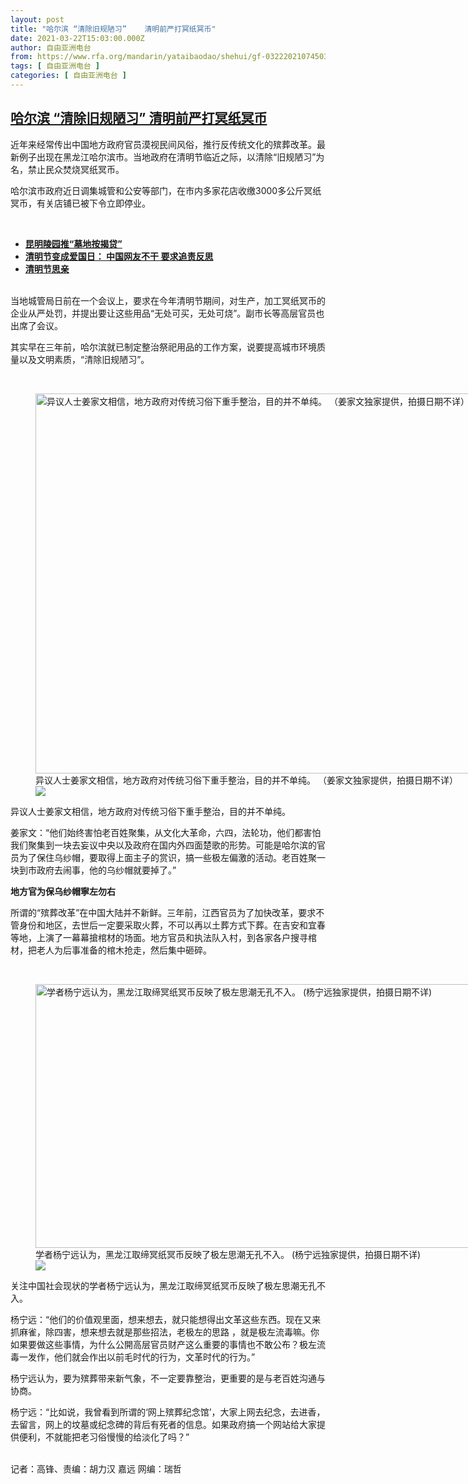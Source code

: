 ```yaml
---
layout: post
title: "哈尔滨 “清除旧规陋习”    清明前严打冥纸冥币"
date: 2021-03-22T15:03:00.000Z
author: 自由亚洲电台
from: https://www.rfa.org/mandarin/yataibaodao/shehui/gf-03222021074503.html
tags: [ 自由亚洲电台 ]
categories: [ 自由亚洲电台 ]
---
```

<!--1616425380000-->
[哈尔滨 “清除旧规陋习”    清明前严打冥纸冥币](https://www.rfa.org/mandarin/yataibaodao/shehui/gf-03222021074503.html)
------

<div>
<p>近年来经常传出中国地方政府官员漠视民间风俗，推行反传统文化的殡葬改革。最新例子出现在黑龙江哈尔滨市。当地政府在清明节临近之际，以清除“旧规陋习”为名，禁止民众焚烧冥纸冥币。</p><p>哈尔滨市政府近日调集城管和公安等部门，在市内多家花店收缴3000多公斤冥纸冥币，有关店铺已被下令立即停业。</p><p><br/></p><ul><li><strong><a href="https://www.rfa.org/mandarin/Xinwen/wul0318c-03182021060830.html">昆明陵园推“墓地按揭贷”</a></strong></li><li><strong><a href="https://www.rfa.org/mandarin/Xinwen/5-04042020120741.html">清明节变成爱国日： 中国网友不干 要求追责反思</a></strong></li><li><a href="https://www.rfa.org/mandarin/pinglun/weijingsheng/wjs-04032020164417.html"><strong>清明节思亲</strong></a></li></ul><p><br/>当地城管局日前在一个会议上，要求在今年清明节期间，对生产，加工冥纸冥币的企业从严处罚，并提出要让这些用品“无处可买，无处可烧”。副市长等高层官员也出席了会议。</p><p>其实早在三年前，哈尔滨就已制定整治祭祀用品的工作方案，说要提高城市环境质量以及文明素质，“清除旧规陋习”。</p><p><br/></p><p><figure class="image-richtext image-inline captioned" style="width:1080px;"><img alt="异议人士姜家文相信，地方政府对传统习俗下重手整治，目的并不单纯。 （姜家文独家提供，拍摄日期不详）" height="608" src="https://www.rfa.org/mandarin/yataibaodao/shehui/gf-03222021074503.html/m0322gf-1.jpg/@@images/3a188bc7-ac20-4346-a3fb-3b24d3b1cf82.jpeg" title="M0322GF-1.jpg" width="1080"/><figcaption class="image-caption">异议人士姜家文相信，地方政府对传统习俗下重手整治，目的并不单纯。 （姜家文独家提供，拍摄日期不详）</figcaption><small></small><div id="zoomattribute"><a data-caption="异议人士姜家文相信，地方政府对传统习俗下重手整治，目的并不单纯。 （姜家文独家提供，拍摄日期不详）" data-fancybox="" href="https://www.rfa.org/mandarin/yataibaodao/shehui/gf-03222021074503.html/m0322gf-1.jpg" id="single_image" title="异议人士姜家文相信，地方政府对传统习俗下重手整治，目的并不单纯。 （姜家文独家提供，拍摄日期不详）"><img src="/++plone++rfa-resources/img/icon-zoom.png"/></a></div></figure></p><p>异议人士姜家文相信，地方政府对传统习俗下重手整治，目的并不单纯。</p><p>姜家文：“他们始终害怕老百姓聚集，从文化大革命，六四，法轮功，他们都害怕我们聚集到一块去妄议中央以及政府在国内外四面楚歌的形势。可能是哈尔滨的官员为了保住乌纱帽，要取得上面主子的赏识，搞一些极左偏激的活动。老百姓聚一块到市政府去闹事，他的乌纱帽就要掉了。”</p><p><strong>地方官为保乌纱帽寧左勿右</strong></p><p>所谓的“殡葬改革”在中国大陆并不新鲜。三年前，江西官员为了加快改革，要求不管身份和地区，去世后一定要采取火葬，不可以再以土葬方式下葬。在吉安和宜春等地，上演了一幕幕搶棺材的场面。地方官员和执法队入村，到各家各户搜寻棺材，把老人为后事准备的棺木抢走，然后集中砸碎。</p><p><br/></p><p><figure class="image-richtext image-inline captioned" style="width:750px;"><img alt="学者杨宁远认为，黑龙江取缔冥纸冥币反映了极左思潮无孔不入。 (杨宁远独家提供，拍摄日期不详)" height="422" src="https://www.rfa.org/mandarin/yataibaodao/shehui/gf-03222021074503.html/m0322gf-2.jpg/@@images/fe4cb152-e23b-42b8-869d-a1a248624ba7.jpeg" title="M0322GF-2.jpg" width="750"/><figcaption class="image-caption">学者杨宁远认为，黑龙江取缔冥纸冥币反映了极左思潮无孔不入。 (杨宁远独家提供，拍摄日期不详)</figcaption><small></small><div id="zoomattribute"><a data-caption="学者杨宁远认为，黑龙江取缔冥纸冥币反映了极左思潮无孔不入。 (杨宁远独家提供，拍摄日期不详)" data-fancybox="" href="https://www.rfa.org/mandarin/yataibaodao/shehui/gf-03222021074503.html/m0322gf-2.jpg" id="single_image" title="学者杨宁远认为，黑龙江取缔冥纸冥币反映了极左思潮无孔不入。 (杨宁远独家提供，拍摄日期不详)"><img src="/++plone++rfa-resources/img/icon-zoom.png"/></a></div></figure></p><p>关注中国社会现状的学者杨宁远认为，黑龙江取缔冥纸冥币反映了极左思潮无孔不入。</p><p>杨宁远：“他们的价值观里面，想来想去，就只能想得出文革这些东西。现在又来抓麻雀，除四害，想来想去就是那些招法，老极左的思路 ，就是极左流毒嘛。你如果要做这些事情，为什么公開高层官员财产这么重要的事情也不敢公布？极左流毒一发作，他们就会作出以前毛时代的行为，文革时代的行为。”</p><p>杨宁远认为，要为殡葬带来新气象，不一定要靠整治，更重要的是与老百姓沟通与协商。</p><p>杨宁远：“比如说，我曾看到所谓的‘网上殡葬纪念馆’，大家上网去纪念，去进香，去留言，网上的坟墓或纪念碑的背后有死者的信息。如果政府搞一个网站给大家提供便利，不就能把老习俗慢慢的给淡化了吗？”</p><p><br/>记者：高锋、责编：胡力汉 嘉远 网编：瑞哲</p>
</div>
